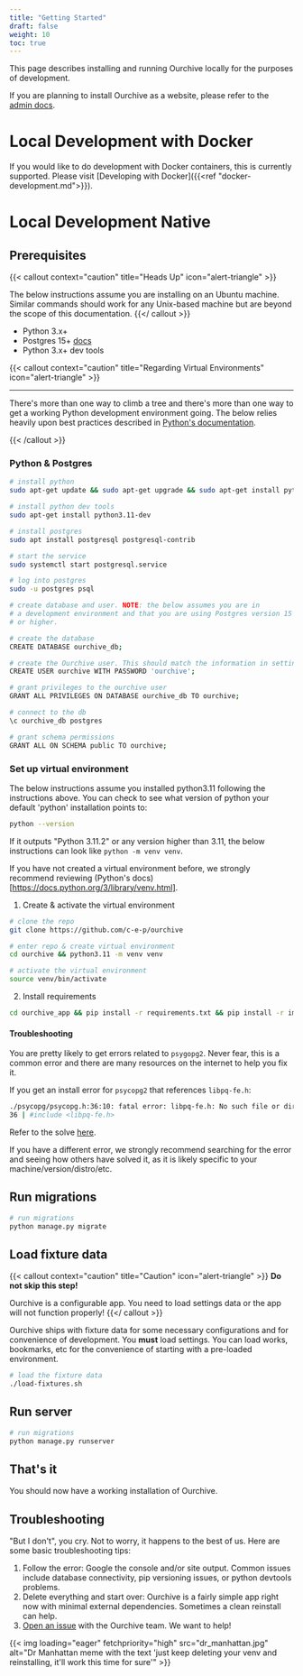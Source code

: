 ```yaml
---
title: "Getting Started"
draft: false
weight: 10
toc: true
---
```


This page describes installing and running Ourchive locally for the purposes of development.

If you are planning to install Ourchive as a website, please refer to the [admin docs](https://docs.getourchive.io).

<!--more-->

# Local Development with Docker

If you would like to do development with Docker containers, this is currently supported. Please visit [Developing with Docker]({{<ref "docker-development.md">}}).


# Local Development Native

## Prerequisites

{{< callout context="caution" title="Heads Up" icon="alert-triangle" >}} 

The below instructions assume you are installing on an Ubuntu machine. Similar commands should work for any Unix-based machine but are beyond the scope of this documentation.
{{</ callout >}}

- Python 3.x+
- Postgres 15+ [docs](https://www.postgresql.org/docs/15/index.html)
- Python 3.x+ dev tools

{{< callout context="caution" title="Regarding Virtual Environments" icon="alert-triangle" >}} 
****

There's more than one way to climb a tree and there's more than one way to get a working Python development environment going. The below relies heavily upon best practices described in [Python's documentation](https://docs.python.org/3/library/venv.html).

{{< /callout >}}


### Python & Postgres

```bash
# install python 
sudo apt-get update && sudo apt-get upgrade && sudo apt-get install python3.11

# install python dev tools
sudo apt-get install python3.11-dev

# install postgres
sudo apt install postgresql postgresql-contrib

# start the service
sudo systemctl start postgresql.service

# log into postgres
sudo -u postgres psql

# create database and user. NOTE: the below assumes you are in
# a development environment and that you are using Postgres version 15
# or higher.

# create the database
CREATE DATABASE ourchive_db;

# create the Ourchive user. This should match the information in settings.py.
CREATE USER ourchive WITH PASSWORD 'ourchive';

# grant privileges to the ourchive user
GRANT ALL PRIVILEGES ON DATABASE ourchive_db TO ourchive;

# connect to the db
\c ourchive_db postgres

# grant schema permissions
GRANT ALL ON SCHEMA public TO ourchive;
```

### Set up virtual environment

The below instructions assume you installed python3.11 following the instructions above. You can check to see what version of python your default 'python' installation points to:

```bash
python --version
```

If it outputs "Python 3.11.2" or any version higher than 3.11, the below instructions can look like `python -m venv venv`.

If you have not created a virtual environment before, we strongly recommend reviewing (Python's docs)[https://docs.python.org/3/library/venv.html].

1. Create & activate the virtual environment

```bash
# clone the repo
git clone https://github.com/c-e-p/ourchive

# enter repo & create virtual environment
cd ourchive && python3.11 -m venv venv

# activate the virtual environment
source venv/bin/activate
```

2. Install requirements

```bash
cd ourchive_app && pip install -r requirements.txt && pip install -r importer_requirements.txt
```

#### Troubleshooting

You are pretty likely to get errors related to `psygopg2`. Never fear, this is a common error and there are many resources on the internet to help you fix it.

If you get an install error for `psycopg2` that references `libpq-fe.h`:
```bash
./psycopg/psycopg.h:36:10: fatal error: libpq-fe.h: No such file or directory
36 | #include <libpq-fe.h>
```

Refer to the solve [here](https://askubuntu.com/questions/1372562/how-to-install-libpq-dev-14-0-1-on-ubuntu-21-10).

If you have a different error, we strongly recommend searching for the error and seeing how others have solved it, as it is likely specific to your machine/version/distro/etc. 

## Run migrations

```bash
# run migrations
python manage.py migrate
```

## Load fixture data

{{< callout context="caution" title="Caution" icon="alert-triangle" >}} 
**Do not skip this step!**

Ourchive is a configurable app. You need to load settings data or the app will not function properly!
{{</ callout >}}

Ourchive ships with fixture data for some necessary configurations and for convenience of development. You **must** load settings. You can load works, bookmarks, etc for the convenience of starting with a pre-loaded environment.

```bash
# load the fixture data
./load-fixtures.sh
```

## Run server
```bash
# run migrations
python manage.py runserver
```

## That's it

You should now have a working installation of Ourchive. 

## Troubleshooting

"But I don't", you cry. Not to worry, it happens to the best of us. Here are some basic troubleshooting tips:

1. Follow the error: Google the console and/or site output. Common issues include database connectivity, pip versioning issues, or python devtools problems.
2. Delete everything and start over: Ourchive is a fairly simple app right now with minimal external dependencies. Sometimes a clean reinstall can help.
3. [Open an issue](https://github.com/c-e-p/ourchive/issues/new/choose) with the Ourchive team. We want to help!

{{< img loading="eager" fetchpriority="high" src="dr_manhattan.jpg" alt="Dr Manhattan meme with the text 'just keep deleting your venv and reinstalling, it'll work this time for sure'" >}}